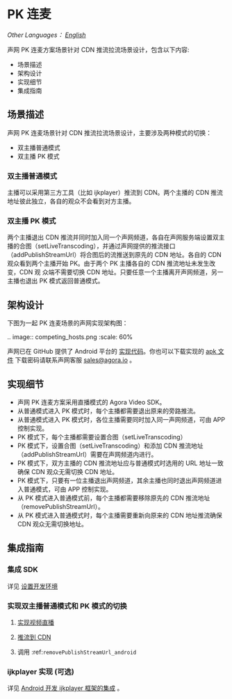 # PK 连麦

*Other Languages： [English](README.md)*

声网 PK 连麦方案场景针对 CDN 推流拉流场景设计，包含以下内容:

* 场景描述
* 架构设计
* 实现细节
* 集成指南

## 场景描述

声网 PK 连麦场景针对 CDN 推流拉流场景设计，主要涉及两种模式的切换：

* 双主播普通模式
* 双主播 PK 模式

### 双主播普通模式

 主播可以采用第三方工具（比如 ijkplayer）推流到 CDN。两个主播的 CDN 推流地址彼此独立，各自的观众不会看到对方主播。

### 双主播 PK 模式

 两个主播退出 CDN 推流并同时加入同一个声网频道，各自在声网服务端设置双主播的合图（setLiveTranscoding），并通过声网提供的推流接口（addPublishStreamUrl）将合图后的流推送到原先的 CDN 地址。各自的 CDN 观众看到两个主播开始 PK。由于两个 PK 主播各自的 CDN 推流地址未发生改变，CDN 观  众端不需要切换 CDN 地址。只要任意一个主播离开声网频道，另一主播也退出 PK 模式返回普通模式。

## 架构设计

下图为一起 PK 连麦场景的声网实现架构图：

.. image:: competing_hosts.png
   :scale: 60%

声网已在 GitHub 提供了 Android 平台的 [实现代码](https://github.com/AgoraIO/ARD-Agora-Online-PK/tree/master/Agora-Online-PK-Android)。你也可以下载实现的 [apk 文件](https://pan.baidu.com/s/1T7Psw5KxNkSsYRPiTTB7Dg) 下载密码请联系声网客服 sales@agora.io 。

## 实现细节

* 声网 PK 连麦方案采用直播模式的 Agora Video SDK。
* 从普通模式进入 PK 模式时，每个主播都需要退出原来的旁路推流。
* 从普通模式进入 PK 模式时，各位主播需要同时加入同一声网频道，可由 APP 控制实现。
* PK 模式下，每个主播都需要设置合图（setLiveTranscoding）
* PK 模式下，设置合图（setLiveTranscoding）和添加 CDN 推流地址（addPublishStreamUrl）需要在声网频道内进行。
* PK 模式下，双方主播的 CDN 推流地址应与普通模式时选用的 URL 地址一致确保 CDN 观众无需切换 CDN 地址。
* PK 模式下，只要有一位主播退出声网频道，其余主播也同时退出声网频道进入普通模式，可由 APP 控制实现。
* 从 PK 模式进入普通模式前，每个主播都需要移除原先的 CDN 推流地址（removePublishStreamUrl）。
* 从 PK 模式进入普通模式时，每个主播需要重新向原来的 CDN 地址推流确保 CDN 观众无需切换地址。


## 集成指南

### 集成 SDK

详见 [设置开发环境](https://docs.agora.io/cn/2.3.1/product/Interactive%20Broadcast/Quickstart%20Guide/broadcast_audio_android?platform=Android)


### 实现双主播普通模式和 PK 模式的切换

1. [实现视频直播](https://docs.agora.io/cn/2.3.1/product/Interactive%20Broadcast/Quickstart%20Guide/broadcast_video_android?platform=Android)

2. [推流到 CDN ](https://docs.agora.io/cn/2.3.1/product/Interactive%20Broadcast/Quickstart%20Guide/push_stream_android2.0?platform=Android)

3. 调用 :ref:`removePublishStreamUrl_android`

### ijkplayer 实现 (可选)

详见 [Android 开发 ijkplayer 框架的集成](https://github.com/Bilibili/ijkplayer) 。
